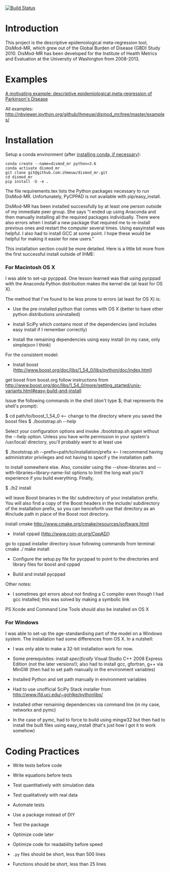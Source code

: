[![Build Status](https://travis-ci.org/ihmeuw/dismod_mr.svg?branch=master)](https://travis-ci.org/ihmeuw/dismod_mr)

Introduction
============

This project is the descriptive epidemiological meta-regression tool,
DisMod-MR, which grew out of the Global Burden of Disease (GBD) Study
2010.  DisMod-MR has been developed for the Institute of Health
Metrics and Evaluation at the University of Washington from 2008-2013.

Examples
========

[A motivating example: descriptive epidemiological meta-regression of Parkinson's Disease](http://nbviewer.ipython.org/github/ihmeuw/dismod_mr/blob/master/examples/pd_sim_data.ipynb)

All examples: http://nbviewer.ipython.org/github/ihmeuw/dismod_mr/tree/master/examples/

Installation
============

Setup a conda environment (after [installing conda, if
necessary](https://docs.conda.io/projects/conda/en/latest/user-guide/install/)):

```
conda create --name=dismod_mr python=3.6
conda activate dismod_mr
git clone git@github.com:ihmeuw/dismod_mr.git
cd dismod_mr
pip install -U -e .
```


The file requirements.tex lists the Python packages necessary to run
DisMod-MR.  Unfortunately, PyCPPAD is not available with
pip/easy_install.

DisMod-MR has been installed successfully by at least one person outside of
my immediate peer group.  She says "I ended up using Anaconda and then
manually installing all the required packages individually. There were
also errors when I install a new package that required me to
re-install previous ones and restart the computer several times. Using
easyinstall was helpful. I also had to install GCC at some point. I
hope these would be helpful for making it easier for new users."

This installation section could be more detailed. Here is a little bit
more from the first successful install outside of IHME:

### For Macintosh OS X

I was able to set-up pycppad. One lesson learned was that using
pycppad with the Anaconda Python distribution makes the kernel die (at
least for OS X).

The method that I've found to be less prone to errors (at least for OS
X) is:

- Use the pre-installed python that comes with OS X (better to have
  other python distributions uninstalled)

- Install SciPy which contains most of the dependencies (and includes
  easy install if I remember correctly)

- Install the remaining dependencies using easy install (in my case,
  only simplejson I think)

For the consistent model:

- Install boost
  (http://www.boost.org/doc/libs/1_54_0/libs/python/doc/index.html)

get boost from boost.org follow instructions from
http://www.boost.org/doc/libs/1_54_0/more/getting_started/unix-variants.html#easy-build-and-install

Issue the following commands in the shell (don't type $; that represents the shell's prompt):

$ cd path/to/boost_1_54_0 <-- change to the directory where you saved the boost files
$ ./bootstrap.sh --help

Select your configuration options and invoke ./bootstrap.sh again without the --help option. Unless you have write permission in your system's /usr/local/ directory, you'll probably want to at least use

$ ./bootstrap.sh --prefix=path/to/installation/prefix <-- I recommend having administrator privileges and not having to specif
y the installation path

to install somewhere else. Also, consider using the --show-libraries and --with-libraries=library-name-list options to limit the long wait you'll experience if you build everything. Finally,

$ ./b2 install

will leave Boost binaries in the lib/ subdirectory of your installation prefix. You will also find a copy of the Boost headers in the include/ subdirectory of the installation prefix, so you can henceforth use that directory as an #include path in place of the Boost root directory.

install cmake
http://www.cmake.org/cmake/resources/software.html


- Install cppad (http://www.coin-or.org/CppAD/)

go to cppad installer directory
issue following commands from terminal:
cmake ./
make install


- Configure the setup.py file for pycppad to point to the directories
  and library files for boost and cppad

- Build and install pycppad

Other notes:

- I sometimes got errors about not finding a C compiler even though I
  had gcc installed; this was solved by making a symbolic link

PS Xcode and Command Line Tools should also be installed on OS X

### For Windows

I was able to set-up the age-standardising part of the model on a
Windows system. The installation had some differences from OS X. In a
nutshell:

- I was only able to make a 32-bit installation work for now.

- Some prerequisites: install *specifically* Visual Studio C++ 2008
  Express Edition (not the later versions!); also had to install gcc,
  gfortran, g++ via MinGW (then had to set path manually in the
  environment variables)

- Installed Python and set path manually in environment variables

- Had to use unofficial SciPy Stack installer from
  http://www.lfd.uci.edu/~gohlke/pythonlibs/

- Installed other remaining dependencies via command line (in my case,
  networkx and pymc)

- In the case of pymc, had to force to build using mingw32 but then
  had to install the built files using easy_install (that's just how I
  got it to work somehow)


Coding Practices
================

* Write tests before code
* Write equations before tests

* Test quantitatively with simulation data
* Test qualitatively with real data
* Automate tests

* Use a package instead of DIY
* Test the package

* Optimize code later
* Optimize code for readability before speed

* `.py` files should be short, less than 500 lines
* Functions should be short, less than 25 lines
